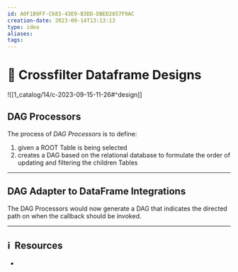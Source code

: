 ```yaml
---
id: A0F1B9FF-C683-43E9-B3DD-DBED2857F9AC
creation-date: 2023-09-14T13:13:13
type: idea
aliases: 
tags:
---
```


# 📓 Crossfilter Dataframe Designs

![[1_catalog/14/c-2023-09-15-11-26#^design]]

## DAG Processors

The process of *DAG Processors* is to define: 
1. given a ROOT Table is being selected
2. creates a DAG based on the relational database to formulate the order of updating and filtering the children Tables


---
## DAG Adapter to DataFrame Integrations

The DAG Processors would now generate a DAG that indicates the directed path on when the callback should be invoked. 


---
## ℹ️  Resources
- 